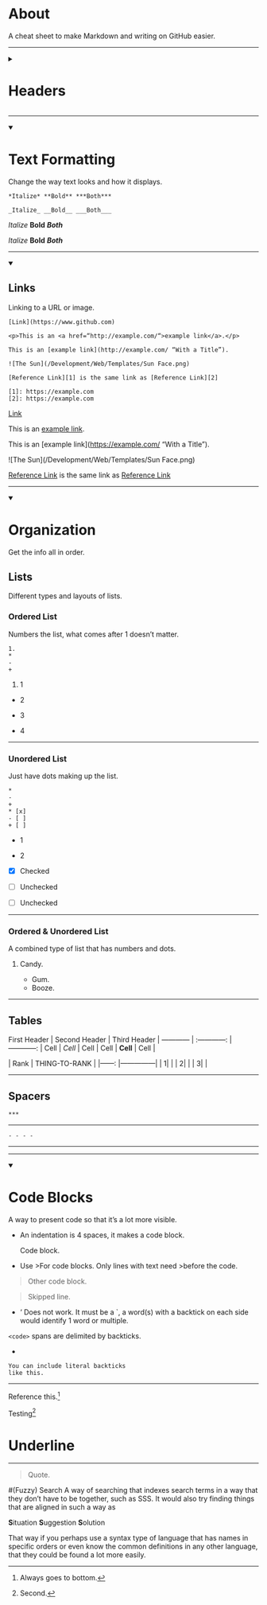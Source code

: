# About
A cheat sheet to make Markdown and writing on GitHub easier.

***
<details><summary><h1>Headers</h1></summary>
A way to have the section folded and unfolded, then just normal headers.

    <details id=0 open> <summary><h1>Header</h1></summary>
    Spam.
    </details>

<details id=0 open> <summary><h1>Header</h1></summary>
Spam.
</details>

    # Header 1
    ## Header 2
    ### Header 3
    #### Header 4
    ##### Header 5
    ###### Header 6

# Header 1
## Header 2
### Header 3
#### Header 4
##### Header 5
###### Header 6
</details>

***
<details open><summary><h1>Text Formatting</h1></summary>
Change the way text looks and how it displays.

    *Italize* **Bold** ***Both***
    
    _Italize_ __Bold__ ___Both___

*Italize* **Bold** ***Both***

_Italize_ __Bold__ ___Both___
</details>

***
<details open><summary><h2>Links</h2></summary>
Linking to a URL or image.

    [Link](https://www.github.com)
    
    <p>This is an <a href=“http://example.com/“>example link</a>.</p>
    
    This is an [example link](http://example.com/ “With a Title”).
    
    ![The Sun](/Development/Web/Templates/Sun Face.png)
    
    [Reference Link][1] is the same link as [Reference Link][2]

    [1]: https://example.com
    [2]: https://example.com

[Link](https://www.github.com)

<p>This is an <a href=“https://example.com/“>example link</a>.</p>

This is an [example link](https://example.com/ “With a Title”).

![The Sun](/Development/Web/Templates/Sun Face.png)

[Reference Link][1] is the same link as [Reference Link][2]

[1]: https://example.com
[2]: https://example.com
</details>

***
<details open><summary><h1>Organization</h1></summary>
Get the info all in order.

## Lists
Different types and layouts of lists.

### Ordered List
Numbers the list, what comes after 1 doesn’t matter.

    1.
    *
    -
    +
 
1. 1
* 2
- 3
+ 4   

***
### Unordered List
Just have dots making up the list.

    *
    -
    +
    * [x]
    - [ ]
    + [ ] 
    
* 1
- 2
* [x] Checked
- [ ] Unchecked
+ [ ] Unchecked

***
### Ordered & Unordered List
A combined type of list that has numbers and dots.

<ol>
<li>Candy.</li>
<ul>
<li>Gum.</li>
<li>Booze.</li>
</ul></ol>

***
## Tables

First Header  | Second Header | Third Header |
 ———— | :————: | ————: |
Cell	  |   *Cell*	  |	  Cell	|
Cell  |   **Cell**	|	  Cell	|

| Rank | THING-TO-RANK |
|——:   |—————|
|     1|               |
|     2|               |
|     3|               |

***
## Spacers

    ***
*** 

    - - - -
- - - -
</details>

***
<details open><summary><h1>Code Blocks</h1></summary>
A way to present code so that it’s a lot more visible.

* An indentation is 4 spaces, it makes a code block.

	Code
	block.

* Use >For code blocks. Only lines with text need >before the code.

>Other code block.

>Skipped line.

* ‘ Does not work. It must be a `, a word(s) with a backtick on each side would identify 1 word or multiple.

`<code>` spans are delimited
by backticks.
  
* ``` before and and after the text would identify the whole thing.

```
You can include literal backticks
like this.
```
</details>

***

Reference this.[^footnote]

[^footnote]: Always goes to bottom.

Testing[^2]

[^2]:Second.

<span>

Underline
==

---

> Quote.

#(Fuzzy) Search
A way of searching that indexes search terms in a way that they don’t have to be together, such as SSS. It would also try finding things that are aligned in such a way as 

**S**ituation **S**uggestion **S**olution

That way if you perhaps use a syntax type of language that has names in specific orders or even know the common definitions in any other language, that they could be found a lot more easily.